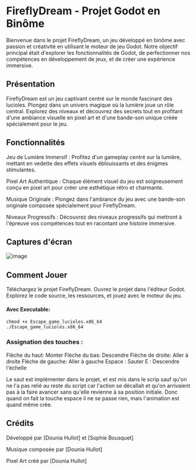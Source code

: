 # FireflyDream - Projet Godot en Binôme

Bienvenue dans le projet FireflyDream, un jeu développé en binôme avec passion et créativité en utilisant le moteur de jeu Godot. Notre objectif principal était d'explorer les fonctionnalités de Godot, de perfectionner nos compétences en développement de jeux, et de créer une expérience immersive.


## Présentation

FireflyDream est un jeu captivant centré sur le monde fascinant des lucioles. Plongez dans un univers magique où la lumière joue un rôle central. Explorez des niveaux et découvrez des secrets tout en profitant d'une ambiance visuelle en pixel art et d'une bande-son unique créée spécialement pour le jeu.


## Fonctionnalités

Jeu de Lumière Immersif : Profitez d'un gameplay centré sur la lumière, mettant en vedette des effets visuels éblouissants et des énigmes stimulantes.


Pixel Art Authentique : Chaque élément visuel du jeu est soigneusement conçu en pixel art pour créer une esthétique rétro et charmante.


Musique Originale : Plongez dans l'ambiance du jeu avec une bande-son originale composée spécialement pour FireflyDream.


Niveaux Progressifs : Découvrez des niveaux progressifs qui mettront à l'épreuve vos compétences tout en racontant une histoire immersive.


## Captures d'écran

![image](https://github.com/Douniahlt/FireflyDreams/assets/96797248/3d8308e4-60a6-49d0-b483-55d0141b0986)



## Comment Jouer

Téléchargez le projet FireflyDream.
Ouvrez le projet dans l'éditeur Godot.
Explorez le code source, les ressources, et jouez avec le moteur du jeu.

#### Avec Executable:

    chmod +x Escape_game_lucioles.x86_64 
    ./Escape_game_lucioles.x86_64 

### Assignation des touches :

Flèche du haut: Monter
Flèche du bas: Descendre 
Flèche de droite: Aller à droite
Flèche de gauche: Aller à gauche
Espace : Sauter 
E : Descendre l'échelle

Le saut est implémenter dans le projet, et est mis dans le scrip sauf qu'on ne l'a pas relié au reste du script car l'action se décallait et qu'on arrivaient pas à la faire avancer sans qu'elle revienne à sa position initiale. Donc quand on fait la touche espace il ne se passe rien, mais l'animation est quand même crée.


## Crédits

Développé par [Dounia Hullot] et [Sophie Bousquet]

Musique composée par [Dounia Hullot]

Pixel Art créé par [Dounia Hullot]
